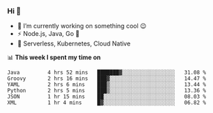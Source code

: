 ### Hi 👋

<!--
**nodejh/nodejh** is a ✨ _special_ ✨ repository because its `README.md` (this file) appears on your GitHub profile.

Here are some ideas to get you started:

- 🔭 I’m currently working on ...
- 🌱 I’m currently learning ...
- 👯 I’m looking to collaborate on ...
- 🤔 I’m looking for help with ...
- 💬 Ask me about ...
- 📫 How to reach me: ...
- 😄 Pronouns: ...
- ⚡ Fun fact: ...
-->

- 🔭 I’m currently working on something cool :wink:
- ⚡ Node.js, Java, Go :thought_balloon:
- 🤖 Serverless, Kubernetes, Cloud Native

📊 **This week I spent my time on**

<!--START_SECTION:waka-->

```text
Java         4 hrs 52 mins   ███████▓░░░░░░░░░░░░░░░░░   31.08 %
Groovy       2 hrs 16 mins   ███▓░░░░░░░░░░░░░░░░░░░░░   14.47 %
YAML         2 hrs 6 mins    ███▒░░░░░░░░░░░░░░░░░░░░░   13.44 %
Python       2 hrs 5 mins    ███▒░░░░░░░░░░░░░░░░░░░░░   13.36 %
JSON         1 hr 15 mins    ██░░░░░░░░░░░░░░░░░░░░░░░   08.03 %
XML          1 hr 4 mins     █▓░░░░░░░░░░░░░░░░░░░░░░░   06.82 %
```

<!--END_SECTION:waka-->


<!--
:traffic_light: **Visitors**

![visitors](https://visitor-badge.glitch.me/badge?page_id=nodejh.nodejh)
-->
